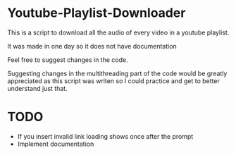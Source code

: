 # Youtube-Playlist-Downloader
This is a script to download all the audio of every video in a youtube playlist. 

It was made in one day so it does not have documentation

Feel free to suggest changes in the code. 

Suggesting changes in the multithreading part of the code would be greatly appreciated as this script was writen so I could practice and get to better understand just that.

# TODO 
- If you insert invalid link loading shows once after the prompt
- Implement documentation
